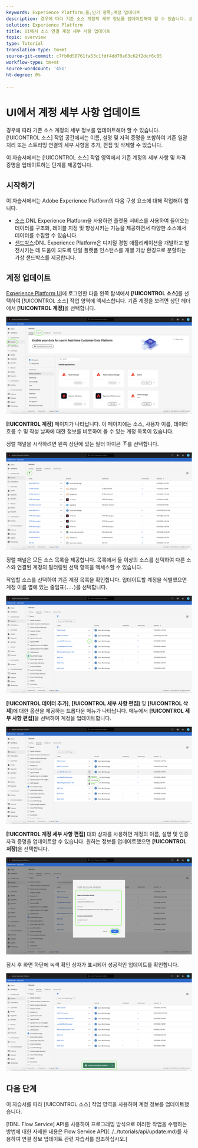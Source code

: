 ```yaml
---
keywords: Experience Platform;홈;인기 항목;계정 업데이트
description: 경우에 따라 기존 소스 계정의 세부 정보를 업데이트해야 할 수 있습니다. 소스 작업 공간에서는 이름, 설명 및 자격 증명을 포함하여 기존 배치 또는 스트리밍 연결의 세부 사항을 추가, 편집 및 삭제할 수 있습니다.
solution: Experience Platform
title: UI에서 소스 연결 계정 세부 사항 업데이트
topic: overview
type: Tutorial
translation-type: tm+mt
source-git-commit: c7fb0d50761fa53c1fdf4dd70a63c62f2dcf6c85
workflow-type: tm+mt
source-wordcount: '451'
ht-degree: 0%

---
```



# UI에서 계정 세부 사항 업데이트

경우에 따라 기존 소스 계정의 세부 정보를 업데이트해야 할 수 있습니다. [!UICONTROL 소스] 작업 공간에서는 이름, 설명 및 자격 증명을 포함하여 기존 일괄 처리 또는 스트리밍 연결의 세부 사항을 추가, 편집 및 삭제할 수 있습니다.

이 자습서에서는 [!UICONTROL 소스] 작업 영역에서 기존 계정의 세부 사항 및 자격 증명을 업데이트하는 단계를 제공합니다.

## 시작하기

이 자습서에서는 Adobe Experience Platform의 다음 구성 요소에 대해 작업해야 합니다.

- [소스](../../home.md):DNL Experience Platform을 사용하면 플랫폼 서비스를 사용하여 들어오는 데이터를 구조화, 레이블 지정 및 향상시키는 기능을 제공하면서 다양한 소스에서 데이터를 수집할 수 있습니다.
- [샌드박스](../../../sandboxes/home.md):DNL Experience Platform은 디지털 경험 애플리케이션을 개발하고 발전시키는 데 도움이 되도록 단일 플랫폼 인스턴스를 개별 가상 환경으로 분할하는 가상 샌드박스를 제공합니다.

## 계정 업데이트

[Experience Platform UI](https://platform.adobe.com)에 로그인한 다음 왼쪽 탐색에서 **[!UICONTROL 소스]**&#x200B;를 선택하여 [!UICONTROL 소스] 작업 영역에 액세스합니다. 기존 계정을 보려면 상단 헤더에서 **[!UICONTROL 계정]**&#x200B;을 선택합니다.

![카탈로그](../../images/tutorials/update/catalog.png)

**[!UICONTROL 계정]** 페이지가 나타납니다. 이 페이지에는 소스, 사용자 이름, 데이터 흐름 수 및 작성 날짜에 대한 정보를 비롯하여 볼 수 있는 계정 목록이 있습니다.

정렬 패널을 시작하려면 왼쪽 상단에 있는 필터 아이콘 ![필터](../../images/tutorials/update/filter.png)를 선택합니다.

![계정 목록](../../images/tutorials/update/accounts-list.png)

정렬 패널은 모든 소스 목록을 제공합니다. 목록에서 둘 이상의 소스를 선택하여 다른 소스와 연결된 계정의 필터링된 선택 항목을 액세스할 수 있습니다.

작업할 소스를 선택하여 기존 계정 목록을 확인합니다. 업데이트할 계정을 식별했으면 계정 이름 옆에 있는 줄임표(`...`)를 선택합니다.

![계정 정렬](../../images/tutorials/update/accounts-sort.png)

**[!UICONTROL 데이터 추가]**, **[!UICONTROL 세부 사항 편집]** 및 **[!UICONTROL 삭제]**&#x200B;에 대한 옵션을 제공하는 드롭다운 메뉴가 나타납니다. 메뉴에서 **[!UICONTROL 세부 사항 편집]**&#x200B;을 선택하여 계정을 업데이트합니다.

![update](../../images/tutorials/update/update.png)

**[!UICONTROL 계정 세부 사항 편집]** 대화 상자를 사용하면 계정의 이름, 설명 및 인증 자격 증명을 업데이트할 수 있습니다. 원하는 정보를 업데이트했으면 **[!UICONTROL 저장]**&#x200B;을 선택합니다.

![edit-account-details](../../images/tutorials/update/edit-account-details.png)

잠시 후 화면 하단에 녹색 확인 상자가 표시되어 성공적인 업데이트를 확인합니다.

![업데이트 확인됨](../../images/tutorials/update/update-confirmed.png)

## 다음 단계

이 자습서를 따라 [!UICONTROL 소스] 작업 영역을 사용하여 계정 정보를 업데이트했습니다.

[!DNL Flow Service] API를 사용하여 프로그래밍 방식으로 이러한 작업을 수행하는 방법에 대한 자세한 내용은 Flow Service API](../../tutorials/api/update.md)를 사용하여 연결 정보 업데이트 관련 자습서를 참조하십시오.[